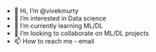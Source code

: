- 👋 Hi, I’m @vivekmurty
- 👀 I’m interested in Data science
- 🌱 I’m currently learning ML/DL
- 💞️ I’m looking to collaborate on ML/DL projects
- 📫 How to reach me - email

<!---
vivekmurty/vivekmurty is a ✨ special ✨ repository because its `README.md` (this file) appears on your GitHub profile.
You can click the Preview link to take a look at your changes.
--->
